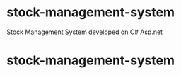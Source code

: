 # stock-management-system
Stock Management System developed on C# Asp.net
# stock-management-system
